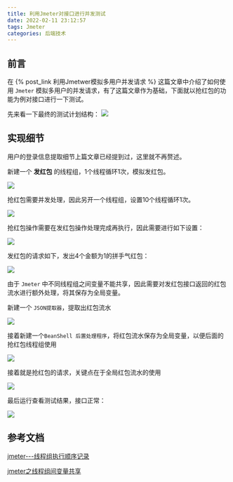 ```yaml
---
title: 利用Jmeter对接口进行并发测试
date: 2022-02-11 23:12:57
tags: Jmeter
categories: 后端技术
---
```

## 前言
在 {% post_link 利用Jmetwer模拟多用户并发请求 %} 这篇文章中介绍了如何使用 `Jmeter` 模拟多用户的并发请求，有了这篇文章作为基础，下面就以抢红包的功能为例对接口进行一下测试。

<!--more-->

先来看一下最终的测试计划结构：
![](https://cdn.jsdelivr.net/gh/JokerByrant/Images@main/blog/164580294509234ba58136a528587c356f5011ea9a05e.png)

## 实现细节

用户的登录信息提取细节上篇文章已经提到过，这里就不再赘述。

新建一个 **发红包** 的线程组，1个线程循环1次，模拟发红包。

![](https://cdn.jsdelivr.net/gh/JokerByrant/Images@main/blog/1645803001091eeacf994715915596b89e5ef515d8714.png)

抢红包需要并发处理，因此另开一个线程组，设置10个线程循环1次。

![](https://cdn.jsdelivr.net/gh/JokerByrant/Images@main/blog/1645803024090786b1297c9fc8a8cc0030bf85ffc29d3.png)

抢红包操作需要在发红包操作处理完成再执行，因此需要进行如下设置：

![](https://cdn.jsdelivr.net/gh/JokerByrant/Images@main/blog/16458030330941576f691bf675c50f79a500426dc806a.png)

发红包的请求如下，发出4个金额为1的拼手气红包：

![](https://cdn.jsdelivr.net/gh/JokerByrant/Images@main/blog/164580304309798c250248dcf0c2aee6391a0c26c3384.png)

由于 `Jmeter` 中不同线程组之间变量不能共享，因此需要对发红包接口返回的红包流水进行额外处理，将其保存为全局变量。

新建一个 `JSON提取器`，提取出红包流水

![](https://cdn.jsdelivr.net/gh/JokerByrant/Images@main/blog/1645803052100298da141ebce70d6674fbf9807b07aa8.png)

接着新建一个`BeanShell 后置处理程序`，将红包流水保存为全局变量，以便后面的抢红包线程组使用

![](https://cdn.jsdelivr.net/gh/JokerByrant/Images@main/blog/164580306009584a2173729799fbb4690578c2c8931e2.png)

接着就是抢红包的请求，关键点在于全局红包流水的使用

![](https://cdn.jsdelivr.net/gh/JokerByrant/Images@main/blog/1645803068093fa90650ca55171ae2341f2ac67c359a5.png)

最后运行查看测试结果，接口正常：

![](https://cdn.jsdelivr.net/gh/JokerByrant/Images@main/blog/16458030740914e4c3aabd1973308c4e89ff07b353231.png)

## 参考文档

[jmeter---线程组执行顺序记录](https://blog.csdn.net/qq2901qq/article/details/79046577)

[jmeter之线程组间变量共享](https://blog.csdn.net/XiaoXiao_RenHe/article/details/80268205)
